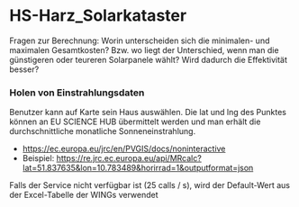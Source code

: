# HS-Harz_Solarkataster

Fragen zur Berechnung:
Worin unterscheiden sich die minimalen- und maximalen Gesamtkosten? Bzw. wo liegt der Unterschied, wenn man die günstigeren oder teureren Solarpanele wählt? Wird dadurch die Effektivität besser?

### Holen von Einstrahlungsdaten
Benutzer kann auf Karte sein Haus auswählen. Die lat und lng des Punktes können an EU SCIENCE HUB übermittelt werden und man erhält die durchschnittliche monatliche Sonneneinstrahlung. 

- https://ec.europa.eu/jrc/en/PVGIS/docs/noninteractive
- Beispiel: https://re.jrc.ec.europa.eu/api/MRcalc?lat=51.837635&lon=10.783489&horirrad=1&outputformat=json

Falls der Service nicht verfügbar ist (25 calls / s), wird der Default-Wert aus der Excel-Tabelle der WINGs verwendet

